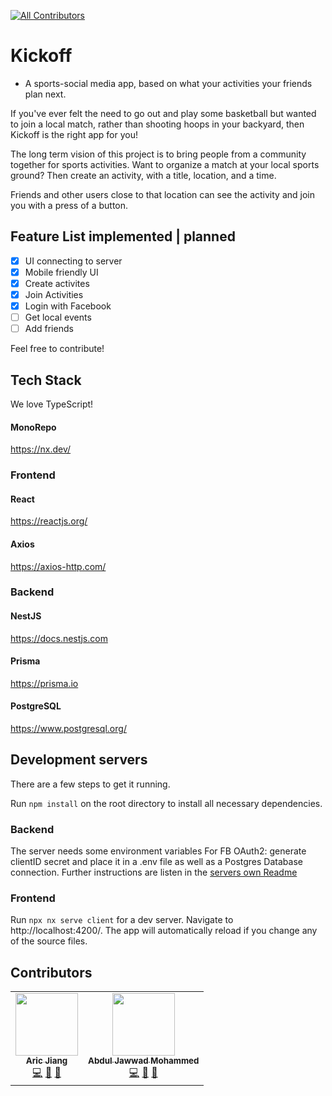 
<!-- ALL-CONTRIBUTORS-BADGE:START - Do not remove or modify this section -->
[![All Contributors](https://img.shields.io/badge/all_contributors-2-orange.svg?style=flat-square)](#contributors-)
<!-- ALL-CONTRIBUTORS-BADGE:END -->

# Kickoff
- A sports-social media app, based on what your activities your friends plan next.

If you've ever felt the need to go out and play some basketball but wanted to join a local match, rather than
shooting hoops in your backyard, then Kickoff is the right app for you!

The long term vision of this project is to bring people from a community together for sports activities.
Want to organize a match at your local sports ground? Then create an activity, with a title, location, and a time.

Friends and other users close to that location can see the activity and join you with a press of a button.

## Feature List implemented | planned 
- [x] UI connecting to server
- [x] Mobile friendly UI
- [x] Create activites
- [x] Join Activities
- [x] Login with Facebook
- [ ] Get local events
- [ ] Add friends

Feel free to contribute!

## Tech Stack

We love TypeScript!

#### MonoRepo
https://nx.dev/

### Frontend

#### React
https://reactjs.org/

#### Axios
https://axios-http.com/


### Backend

#### NestJS
https://docs.nestjs.com


#### Prisma
https://prisma.io


#### PostgreSQL
https://www.postgresql.org/


##  Development servers

There are a few steps to get it running.

Run `npm install` on the root directory to install all necessary dependencies.

### Backend 
The server needs some environment variables
For FB OAuth2: generate clientID secret and place it in a .env file as well as a Postgres Database connection.
Further instructions are listen in the [servers own Readme](https://github.com/ChristianSchmutte/kickoff/blob/master/apps/server/readme.md)

### Frontend
Run `npx nx serve client` for a dev server. Navigate to http://localhost:4200/. The app will automatically reload if you change any of the source files.

## Contributors

<!-- ALL-CONTRIBUTORS-LIST:START - Do not remove or modify this section -->
<!-- prettier-ignore-start -->
<!-- markdownlint-disable -->
<table>
  <tr>
    <td align="center"><a href="https://github.com/ninjarogue"><img src="https://avatars.githubusercontent.com/u/74705062?v=4?s=100" width="100px;" alt=""/><br /><sub><b>Aric Jiang</b></sub></a><br /><a href="https://github.com/ChristianSchmutte/kickoff/commits?author=ninjarogue" title="Code">💻</a> <a href="#design-ninjarogue" title="Design">🎨</a> <a href="#projectManagement-ninjarogue" title="Project Management">📆</a></td>
    <td align="center"><a href="https://github.com/abduljawwad"><img src="https://avatars.githubusercontent.com/u/69873337?v=4?s=100" width="100px;" alt=""/><br /><sub><b>Abdul Jawwad Mohammed</b></sub></a><br /><a href="https://github.com/ChristianSchmutte/kickoff/commits?author=abduljawwad" title="Code">💻</a> <a href="#design-abduljawwad" title="Design">🎨</a> <a href="#projectManagement-abduljawwad" title="Project Management">📆</a></td>
  </tr>
</table>

<!-- markdownlint-restore -->
<!-- prettier-ignore-end -->

<!-- ALL-CONTRIBUTORS-LIST:END -->
